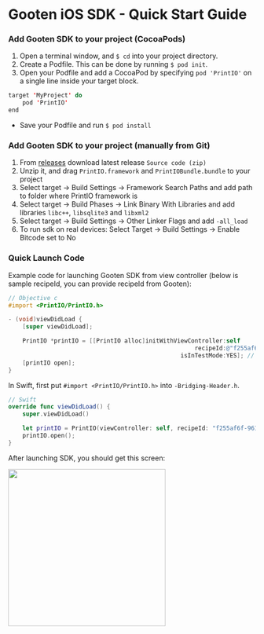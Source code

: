 # Gooten iOS SDK - Quick Start Guide

### Add Gooten SDK to your project (CocoaPods)

1. Open a terminal window, and ```$ cd``` into your project directory.
2. Create a Podfile. This can be done by running ```$ pod init```.
3. Open your Podfile and add a CocoaPod by specifying ```pod 'PrintIO'``` on a single line inside your target block. 
```Java
target 'MyProject' do
	pod 'PrintIO'
end
```
- Save your Podfile and run ```$ pod install```

### Add Gooten SDK to your project (manually from Git)

1. From [releases](https://github.com/printdotio/printio-ios-sdk/releases) download latest release ```Source code (zip)```
2. Unzip it, and drag ```PrintIO.framework``` and ```PrintIOBundle.bundle``` to your project
3. Select target -> Build Settings -> Framework Search Paths and add path to folder where PrintIO framework is
4. Select target -> Build Phases -> Link Binary With Libraries and add libraries ```libc++```, ```libsqlite3``` and ```libxml2```
5. Select target -> Build Settings -> Other Linker Flags and add ```-all_load```
6. To run sdk on real devices: Select Target -> Build Settings -> Enable Bitcode set to No

### Quick Launch Code

Example code for launching Gooten SDK from view controller (below is sample recipeId, you can provide recipeId from Gooten):
```Objective-C
// Objective c
#import <PrintIO/PrintIO.h>

- (void)viewDidLoad {
    [super viewDidLoad];

    PrintIO *printIO = [[PrintIO alloc]initWithViewController:self
                                                     recipeId:@"f255af6f-9614-4fe2-aa8b-1b77b936d9d6"
                                                 isInTestMode:YES]; // in testing mode orders are submitted without payment verification
    [printIO open];
}
```

In Swift, first put ```#import <PrintIO/PrintIO.h>``` into ```-Bridging-Header.h```.
```Swift
// Swift
override func viewDidLoad() {
    super.viewDidLoad()

    let printIO = PrintIO(viewController: self, recipeId: "f255af6f-9614-4fe2-aa8b-1b77b936d9d6", isInTestMode: true);
    printIO.open();
}
```

After launching SDK, you should get this screen:


<p align="left">
  <img src="https://github.com/printdotio/printio-ios-sdk/raw/master/docs/images/ssx1.png" height="320"/>
</p>
